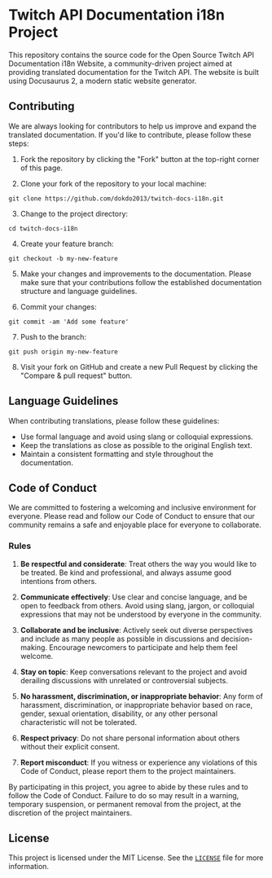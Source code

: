 # Twitch API Documentation i18n Project

This repository contains the source code for the Open Source Twitch API Documentation i18n Website, a community-driven project aimed at providing translated documentation for the Twitch API. The website is built using Docusaurus 2, a modern static website generator.

## Contributing

We are always looking for contributors to help us improve and expand the translated documentation. If you'd like to contribute, please follow these steps:

1. Fork the repository by clicking the "Fork" button at the top-right corner of this page.

2. Clone your fork of the repository to your local machine:

```
git clone https://github.com/dokdo2013/twitch-docs-i18n.git
```

3. Change to the project directory:

```
cd twitch-docs-i18n
```

4. Create your feature branch:

```
git checkout -b my-new-feature
```

5. Make your changes and improvements to the documentation. Please make sure that your contributions follow the established documentation structure and language guidelines.

6. Commit your changes:

```
git commit -am 'Add some feature'
```

7. Push to the branch:

```
git push origin my-new-feature
```

8. Visit your fork on GitHub and create a new Pull Request by clicking the "Compare & pull request" button.

## Language Guidelines

When contributing translations, please follow these guidelines:

- Use formal language and avoid using slang or colloquial expressions.
- Keep the translations as close as possible to the original English text.
- Maintain a consistent formatting and style throughout the documentation.

## Code of Conduct

We are committed to fostering a welcoming and inclusive environment for everyone. Please read and follow our Code of Conduct to ensure that our community remains a safe and enjoyable place for everyone to collaborate.

### Rules

1. **Be respectful and considerate**: Treat others the way you would like to be treated. Be kind and professional, and always assume good intentions from others.

2. **Communicate effectively**: Use clear and concise language, and be open to feedback from others. Avoid using slang, jargon, or colloquial expressions that may not be understood by everyone in the community.

3. **Collaborate and be inclusive**: Actively seek out diverse perspectives and include as many people as possible in discussions and decision-making. Encourage newcomers to participate and help them feel welcome.

4. **Stay on topic**: Keep conversations relevant to the project and avoid derailing discussions with unrelated or controversial subjects.

5. **No harassment, discrimination, or inappropriate behavior**: Any form of harassment, discrimination, or inappropriate behavior based on race, gender, sexual orientation, disability, or any other personal characteristic will not be tolerated.

6. **Respect privacy**: Do not share personal information about others without their explicit consent.

7. **Report misconduct**: If you witness or experience any violations of this Code of Conduct, please report them to the project maintainers.

By participating in this project, you agree to abide by these rules and to follow the Code of Conduct. Failure to do so may result in a warning, temporary suspension, or permanent removal from the project, at the discretion of the project maintainers.

## License

This project is licensed under the MIT License. See the [`LICENSE`](https://github.com/dokdo2013/twitch-docs-i18n/blob/main/LICENSE) file for more information.
